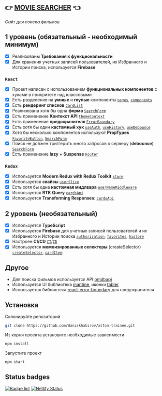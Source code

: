 ## 👉 [**MOVIE SEARCHER**](https://aston-trainee.netlify.app/) 👈
*Сайт для поиска фильмов*
## 1 уровень (обязательный - необходимый минимум)
- [x] Реализованы **Требования к функциональности**
- [x] Для хранения учетных записей пользователей, их Избранного и Истории поиска, используется **Firebase**
### `React`
- [x] Проект написан с использованием **функциональных компонентов** с хуками в приоритете над классовыми
- [x] Есть разделение на **умные** и **глупые** компоненты [`pages`](./src/pages), [`components`](./src/components)
- [x] Есть **рендеринг списков** [`CardList`](./src/components/CardList/CardList.tsx#L15)
- [x] Реализована хотя бы одна **форма** [`SearchForm`](./src/components/SearchForm/SearchForm.tsx#L79)
- [x] Есть применение **Контекст API** [`themeContext`](./src/utils/themeContext.tsx)
- [x] Есть применение **предохранителя** [`ErrorBoundary`](./src/index.tsx#L21)
- [x] Есть хотя бы один **кастомный хук** [`useAuth`](./src/hooks/useAuth.ts), [`useHistory`](./src/hooks/useHistory.ts), [`useDebounce`](./src/hooks/useDebounce.ts)
- [x] Хотя бы несколько компонентов используют **PropTypes** [`FavoriteButton`](./src/components/FavoriteButton/FavoriteButton.tsx#L53), [`SearchForm`](./src/components/SearchForm/SearchForm.tsx#L96)
- [x] Поиск не должен триггерить много запросов к серверу (**debounce**) [`SearchForm`](./src/components/SearchForm/SearchForm.tsx#L49)
- [x] Есть применение **lazy** + **Suspense** [`Router`](./src/app/routing/Router.tsx#L6)
### `Redux`
- [x] Используется **Modern Redux with Redux Toolkit** [`store`](./src/app/store.ts)
- [x] Используется **слайсы** [`userSlice`](./src/app/reducers/userSlice.ts#L70)
- [x] Есть хотя бы одна **кастомная мидлвара** [`userNameMiddleware`](./src/app/middleware/userNameMiddleware.ts)
- [x] Используется **RTK Query** [`cardsApi`](./src/api/cardsApi.ts#L24)
- [x] Используется **Transforming Responses**: [`cardsApi`](./src/api/cardsApi.ts#L33)
## 2 уровень (необязательный)
- [x] Используется **TypeScript**
- [x] Используется **Firebase** для учетных записей пользователей и их Избранного и Истории поиска [`authorization`](./src/hooks/useAuth.ts#L63), [`favorites`](./src/hooks/useFavoriteCards.ts#L34), [`history`](./src/hooks/useHistory.ts#L36)
- [x] Настроен **CI/CD** [`CI`](./.github/workflows/lint.yml)/[`CD`](https://aston-trainee.netlify.app/)
- [x] Используется **мемоизированные селекторы** (createSelector) [`createSelector`](./src/utils/redux.ts), [`cardItem`](./src/components/CardItem/CardItem.tsx#L47)
## Другое
- Для поиска фильмов используется API [omdbapi](https://www.omdbapi.com/)  
- Используется UI библиотека [mantine](https://mantine.dev/), иконки [tabler](https://tabler-icons.io/)  
- Используется библиотека [react-error-boundary](https://www.npmjs.com/package/react-error-boundary) для предохранителя

## Установка
Склонируйте репозиторий
```sh
git clone https://github.com/daniskhabirov/aston-trainee.git
```
Из корня проекта установите необходимые зависимости
```sh
npm install
```
Запустите проект
```sh
npm start
```
## Status badges
[![Badge lint](https://github.com/daniskhabirov/aston-trainee/actions/workflows/lint.yml/badge.svg)](https://github.com/daniskhabirov/aston-trainee/actions/workflows/lint.yml)
[![Netlify Status](https://api.netlify.com/api/v1/badges/cb60726c-c4f1-4b5d-9478-b720882cd7fd/deploy-status)](https://aston-trainee.netlify.app)

